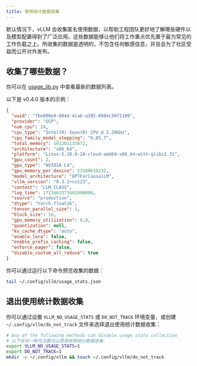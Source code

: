 ```yaml
---
title: 使用统计数据收集
---
```


默认情况下，vLLM 会收集匿名使用数据，以帮助工程团队更好地了解哪些硬件以及模型配置得到了广泛应用。这些数据能够让他们将工作重点优先置于最为常见的工作负载之上。所收集的数据是透明的，不包含任何敏感信息，并且会为了社区受益而公开对外发布。

## 收集了哪些数据？

你可以在 [usage_lib.py](https://github.com/vllm-project/vllm/blob/main/vllm/usage/usage_lib.py) 中查看最新的数据列表。


以下是 v0.4.0 版本的示例：

```json
{
  "uuid": "fbe880e9-084d-4cab-a395-8984c50f1109",
  "provider": "GCP",
  "num_cpu": 24,
  "cpu_type": "Intel(R) Xeon(R) CPU @ 2.20GHz",
  "cpu_family_model_stepping": "6,85,7",
  "total_memory": 101261135872,
  "architecture": "x86_64",
  "platform": "Linux-5.10.0-28-cloud-amd64-x86_64-with-glibc2.31",
  "gpu_count": 2,
  "gpu_type": "NVIDIA L4",
  "gpu_memory_per_device": 23580639232,
  "model_architecture": "OPTForCausalLM",
  "vllm_version": "0.3.2+cu123",
  "context": "LLM_CLASS",
  "log_time": 1711663373492490000,
  "source": "production",
  "dtype": "torch.float16",
  "tensor_parallel_size": 1,
  "block_size": 16,
  "gpu_memory_utilization": 0.9,
  "quantization": null,
  "kv_cache_dtype": "auto",
  "enable_lora": false,
  "enable_prefix_caching": false,
  "enforce_eager": false,
  "disable_custom_all_reduce": true
}
```


你可以通过运行以下命令预览收集的数据：

```bash
tail ~/.config/vllm/usage_stats.json
```


## 退出使用统计数据收集

你可以通过设置 `VLLM_NO_USAGE_STATS` 或 `DO_NOT_TRACK` 环境变量，或创建 `~/.config/vllm/do_not_track` 文件来选择退出使用统计数据收集：

```bash
# Any of the following methods can disable usage stats collection
# 以下任何一种方法都可以禁用使用统计数据收集
export VLLM_NO_USAGE_STATS=1
export DO_NOT_TRACK=1
mkdir -p ~/.config/vllm && touch ~/.config/vllm/do_not_track
```


